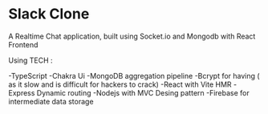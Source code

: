 # Slack Clone

A Realtime Chat application, built using Socket.io and Mongodb with React Frontend

Using TECH :

-TypeScript 
-Chakra Ui
-MongoDB aggregation pipeline
-Bcrypt for having ( as it slow and is difficult for hackers to crack)
-React with Vite HMR 
-Express Dynamic routing
-Nodejs with MVC Desing pattern
-Firebase for intermediate data storage

